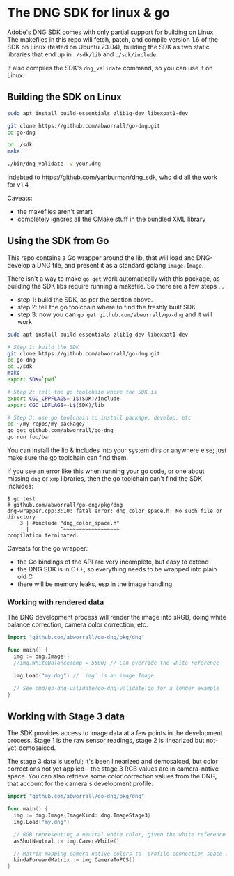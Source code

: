 # The DNG SDK for linux & go

Adobe's DNG SDK comes with only partial support for building on Linux.
The makefiles in this repo will fetch, patch, and compile version 1.6 of the
SDK on Linux (tested on Ubuntu 23.04), building the SDK as two static
libraries that end up in `./sdk/lib` and `./sdk/include`.

It also compiles the SDK's `dng_validate` command, so you can use it
on Linux.

## Building the SDK on Linux

```sh
sudo apt install build-essentials zlib1g-dev libexpat1-dev

git clone https://github.com/abworrall/go-dng.git
cd go-dng

cd ./sdk
make

./bin/dng_validate -v your.dng
```

Indebted to https://github.com/yanburman/dng_sdk, who did all the work
for v1.4

Caveats:
- the makefiles aren't smart
- completely ignores all the CMake stuff in the bundled XML library

## Using the SDK from Go

This repo contains a Go wrapper around the lib, that will load and
DNG-develop a DNG file, and present it as a standard golang
`image.Image`.

There isn't a way to make `go get` work automatically with this
package, as building the SDK libs require running a makefile. So there
are a few steps ...

- step 1: build the SDK, as per the section above.
- step 2: tell the go toolchain where to find the freshly built SDK
- step 3: now you can `go get github.com/abworrall/go-dng` and it will work

```sh
sudo apt install build-essentials zlib1g-dev libexpat1-dev

# Step 1: build the SDK
git clone https://github.com/abworrall/go-dng.git
cd go-dng
cd ./sdk
make
export SDK=`pwd`

# Step 2: tell the go toolchain where the SDK is
export CGO_CPPFLAGS=-I$(SDK)/include
export CGO_LDFLAGS=-L$(SDK)/lib

# Step 3: use go toolchain to install package, develop, etc
cd ~/my_repos/my_package/
go get github.com/abworrall/go-dng
go run foo/bar
```

You can install the lib & includes into your system dirs or anywhere
else; just make sure the go toolchain can find them.

If you see an error like this when running your go code, or one about
missing `dng` or `xmp` libraries, then the go toolchain can't find the
SDK includes:

```
$ go test
# github.com/abworrall/go-dng/pkg/dng
dng-wrapper.cpp:3:10: fatal error: dng_color_space.h: No such file or directory
    3 | #include "dng_color_space.h"
      |          ^~~~~~~~~~~~~~~~~~~
compilation terminated.
```

Caveats for the go wrapper:
- the Go bindings of the API are very incomplete, but easy to extend
- the DNG SDK is in C++, so everything needs to be wrapped into plain old C
- there will be memory leaks, esp in the image handling

### Working with rendered data

The DNG development process will render the image into sRGB, doing
white balance correction, camera color correction, etc.

```go
import "github.com/abworrall/go-dng/pkg/dng"

func main() {
  img := dng.Image{}
  //img.WhiteBalanceTemp = 5500; // Can override the white reference

  img.Load("my.dng") // `img` is an image.Image

  // See cmd/go-dng-validate/go-dng-validate.go for a longer example
}
```

## Working with Stage 3 data

The SDK provides access to image data at a few points in the
development process. Stage 1 is the raw sensor readings, stage 2 is
linearized but not-yet-demosaiced.

The stage 3 data is useful; it's been linearized and demosaiced, but
color corrections not yet applied - the stage 3 RGB values are in camera-native
space. You can also retrieve some color correction values from the
DNG, that account for the camera's development profile.

```go
import "github.com/abworrall/go-dng/pkg/dng"

func main() {
  img := dng.Image{ImageKind: dng.ImageStage3}
  img.Load("my.dng")

  // RGB representing a neutral white color, given the white reference point
  asShotNeutral := img.CameraWhite()

  // Matrix mapping camera native colors to 'profile connection space', CIEXYZ
  kindaForwardMatrix := img.CameraToPCS()
}
```
